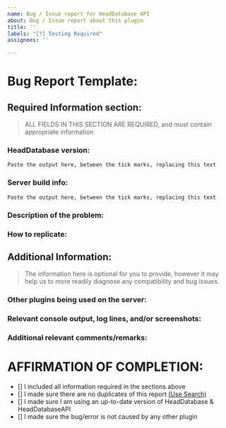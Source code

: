 ```yaml
---
name: Bug / Issue report for HeadDatabase API
about: Bug / Issue report about this plugin
title: ''
labels: "[?] Testing Required"
assignees: ''

---
```


<!--- READ THIS BEFORE SUBMITTING AN ISSUE REPORT!!! -->

# Bug Report Template:
<!--- Incomplete reports will most likely be marked as invalid, and closed, with few exceptions.-->
## Required Information section:
> ALL FIELDS  IN THIS SECTION ARE REQUIRED, and must contain appropriate information

### HeadDatabase version:
<!-- Run /version HeadDatabase in-game or in console & paste the full output here: -->
```
Paste the output here, between the tick marks, replacing this text
```

### Server build info: 
<!--- Run /version in-game or in console & paste the full output here: -->
```
Paste the output here, between the tick marks, replacing this text
```

### Description of the problem:
<!--- Be as specific as possible.  Don't lie, redact information, or use false names/situations. -->
<!--- Who, What, When, Where, Why, How, Expected behavior, Resultant behavior, etc -->

### How to replicate:
<!--- If you can reproduce the issue please tell us as detailed as possible step by step how to do that -->

## Additional Information:
> The information here is optional for you to provide, however it may help us to more readily diagnose any compatibility and bug issues.
### Other plugins being used on the server:
<!--- Optional but recommended - issue "/plugins" in-game or in console and copy/paste the list -->

### Relevant console output, log lines, and/or screenshots:
<!--- Please use in-line code insertion 
```
like this
```
for short (20 lines or less) text blobs, or a paste service for large blobs -->

### Additional relevant comments/remarks:
<!--- Use this space to give us any additional information which may be relevant to this issue, such as: if you are using a Minecraft hosting provider; unusual installation environment; etc -->

# AFFIRMATION OF COMPLETION:
<!-- Make sure you have completed the following steps (put an "X" between of brackets): -->
- [] I included all information required in the sections above
- [] I made sure there are no duplicates of this report [(Use Search)](https://github.com/Brennian/HeadDatabase-API/issues?utf8=%E2%9C%93&q=is%3Aissue)
- [] I made sure I am using an up-to-date version of HeadDatabase & HeadDatabaseAPI
- [] I made sure the bug/error is not caused by any other plugin